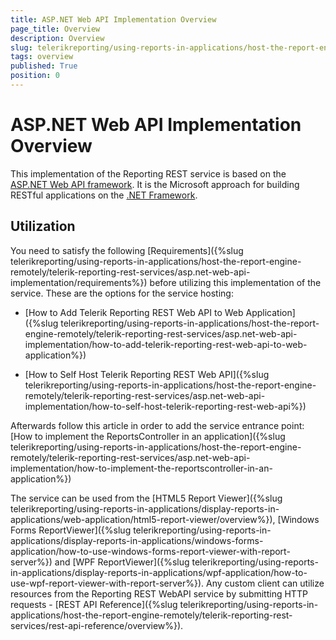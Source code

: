 ```yaml
---
title: ASP.NET Web API Implementation Overview
page_title: Overview 
description: Overview
slug: telerikreporting/using-reports-in-applications/host-the-report-engine-remotely/telerik-reporting-rest-services/asp.net-web-api-implementation/overview
tags: overview
published: True
position: 0
---
```


# ASP.NET Web API Implementation Overview



This implementation of the Reporting REST service is based on the          [ASP.NET Web API framework](http://www.asp.net/web-api).         It is the Microsoft approach for building RESTful applications on the          [.NET Framework](http://msdn.microsoft.com/netframework/).       

## Utilization

You need to satisfy the following  [Requirements]({%slug telerikreporting/using-reports-in-applications/host-the-report-engine-remotely/telerik-reporting-rest-services/asp.net-web-api-implementation/requirements%})           before utilizing this implementation of the service. These are the options for           the service hosting:         

* [How to Add Telerik Reporting REST Web API to Web Application]({%slug telerikreporting/using-reports-in-applications/host-the-report-engine-remotely/telerik-reporting-rest-services/asp.net-web-api-implementation/how-to-add-telerik-reporting-rest-web-api-to-web-application%})

* [How to Self Host Telerik Reporting REST Web API]({%slug telerikreporting/using-reports-in-applications/host-the-report-engine-remotely/telerik-reporting-rest-services/asp.net-web-api-implementation/how-to-self-host-telerik-reporting-rest-web-api%})

Afterwards follow this article in order to add the service entrance point:           [How to implement the ReportsController in an application]({%slug telerikreporting/using-reports-in-applications/host-the-report-engine-remotely/telerik-reporting-rest-services/asp.net-web-api-implementation/how-to-implement-the-reportscontroller-in-an-application%})

The service can be used from the [HTML5 Report Viewer]({%slug telerikreporting/using-reports-in-applications/display-reports-in-applications/web-application/html5-report-viewer/overview%}),           [Windows Forms ReportViewer]({%slug telerikreporting/using-reports-in-applications/display-reports-in-applications/windows-forms-application/how-to-use-windows-forms-report-viewer-with-report-server%})           and [WPF ReportViewer]({%slug telerikreporting/using-reports-in-applications/display-reports-in-applications/wpf-application/how-to-use-wpf-report-viewer-with-report-server%}).           Any custom client can utilize resources from the Reporting REST WebAPI  service by submitting HTTP requests -           [REST API Reference]({%slug telerikreporting/using-reports-in-applications/host-the-report-engine-remotely/telerik-reporting-rest-services/rest-api-reference/overview%}).         



